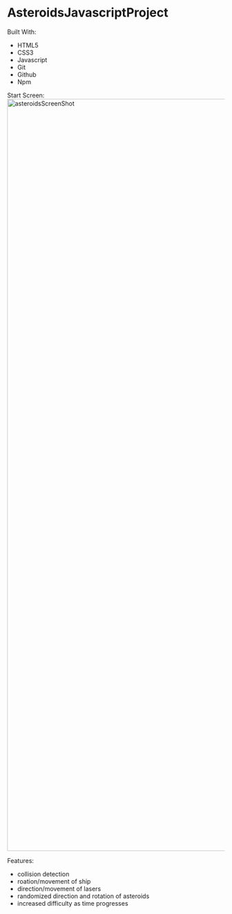 # AsteroidsJavascriptProject

Built With:

- HTML5
- CSS3
- Javascript
- Git
- Github
- Npm


Start Screen:
<img width="1743" alt="asteroidsScreenShot" src="https://user-images.githubusercontent.com/39074661/224768713-8a8b8e7f-3e05-49c4-841a-c2dc5c83f736.png">

Features:
- collision detection 
- roation/movement of ship
- direction/movement of lasers 
- randomized direction and rotation of asteroids
- increased difficulty as time progresses
